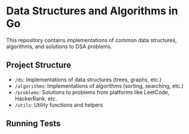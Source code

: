 
# Data Structures and Algorithms in Go

This repository contains implementations of common data structures, algorithms, and solutions to DSA problems.

## Project Structure

- `/ds`: Implementations of data structures (trees, graphs, etc.)
- `/algorithms`: Implementations of algorithms (sorting, searching, etc.)
- `/problems`: Solutions to problems from platforms like LeetCode, HackerRank, etc.
- `/utils`: Utility functions and helpers

## Running Tests